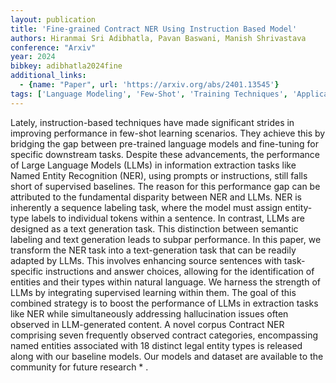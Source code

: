 ```yaml
---
layout: publication
title: 'Fine-grained Contract NER Using Instruction Based Model'
authors: Hiranmai Sri Adibhatla, Pavan Baswani, Manish Shrivastava
conference: "Arxiv"
year: 2024
bibkey: adibhatla2024fine
additional_links:
  - {name: "Paper", url: 'https://arxiv.org/abs/2401.13545'}
tags: ['Language Modeling', 'Few-Shot', 'Training Techniques', 'Applications', 'Fine-Tuning', 'Prompting', 'Pretraining Methods']
---
```

Lately, instruction-based techniques have made significant strides in
improving performance in few-shot learning scenarios. They achieve this by
bridging the gap between pre-trained language models and fine-tuning for
specific downstream tasks. Despite these advancements, the performance of Large
Language Models (LLMs) in information extraction tasks like Named Entity
Recognition (NER), using prompts or instructions, still falls short of
supervised baselines. The reason for this performance gap can be attributed to
the fundamental disparity between NER and LLMs. NER is inherently a sequence
labeling task, where the model must assign entity-type labels to individual
tokens within a sentence. In contrast, LLMs are designed as a text generation
task. This distinction between semantic labeling and text generation leads to
subpar performance. In this paper, we transform the NER task into a
text-generation task that can be readily adapted by LLMs. This involves
enhancing source sentences with task-specific instructions and answer choices,
allowing for the identification of entities and their types within natural
language. We harness the strength of LLMs by integrating supervised learning
within them. The goal of this combined strategy is to boost the performance of
LLMs in extraction tasks like NER while simultaneously addressing hallucination
issues often observed in LLM-generated content. A novel corpus Contract NER
comprising seven frequently observed contract categories, encompassing named
entities associated with 18 distinct legal entity types is released along with
our baseline models. Our models and dataset are available to the community for
future research * .

